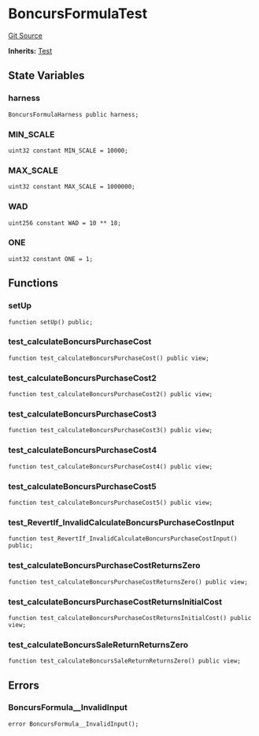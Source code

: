 # BoncursFormulaTest
[Git Source](https://github.com/dustinstacy/boncurs/blob/52a092a7ad60aeeee3132e910b32ca470eb8882d/test/BoncursFormula.t.sol)

**Inherits:**
[Test](/lib/forge-std/src/Test.sol/abstract.Test.md)


## State Variables
### harness

```solidity
BoncursFormulaHarness public harness;
```


### MIN_SCALE

```solidity
uint32 constant MIN_SCALE = 10000;
```


### MAX_SCALE

```solidity
uint32 constant MAX_SCALE = 1000000;
```


### WAD

```solidity
uint256 constant WAD = 10 ** 18;
```


### ONE

```solidity
uint32 constant ONE = 1;
```


## Functions
### setUp


```solidity
function setUp() public;
```

### test_calculateBoncursPurchaseCost


```solidity
function test_calculateBoncursPurchaseCost() public view;
```

### test_calculateBoncursPurchaseCost2


```solidity
function test_calculateBoncursPurchaseCost2() public view;
```

### test_calculateBoncursPurchaseCost3


```solidity
function test_calculateBoncursPurchaseCost3() public view;
```

### test_calculateBoncursPurchaseCost4


```solidity
function test_calculateBoncursPurchaseCost4() public view;
```

### test_calculateBoncursPurchaseCost5


```solidity
function test_calculateBoncursPurchaseCost5() public view;
```

### test_RevertIf_InvalidCalculateBoncursPurchaseCostInput


```solidity
function test_RevertIf_InvalidCalculateBoncursPurchaseCostInput() public;
```

### test_calculateBoncursPurchaseCostReturnsZero


```solidity
function test_calculateBoncursPurchaseCostReturnsZero() public view;
```

### test_calculateBoncursPurchaseCostReturnsInitialCost


```solidity
function test_calculateBoncursPurchaseCostReturnsInitialCost() public view;
```

### test_calculateBoncursSaleReturnReturnsZero


```solidity
function test_calculateBoncursSaleReturnReturnsZero() public view;
```

## Errors
### BoncursFormula__InvalidInput

```solidity
error BoncursFormula__InvalidInput();
```


